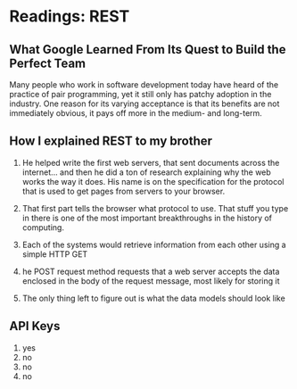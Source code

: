 # Readings: REST
## What Google Learned From Its Quest to Build the Perfect Team
Many people who work in software development today have heard of the practice of pair programming, yet it still only has patchy adoption in the industry. One reason for its varying acceptance is that its benefits are not immediately obvious, it pays off more in the medium- and long-term.

## How I explained REST to my brother
1. He helped write the first web servers, that sent documents across the internet… and then he did a ton of research explaining why the web works the way it does. His name is on the specification for the protocol that is used to get pages from servers to your browser.

2. That first part tells the browser what protocol to use. That stuff you type in there is one of the most important breakthroughs in the history of computing.

3. Each of the systems would retrieve information from each other using a simple HTTP GET
4. he POST request method requests that a web server accepts the data enclosed in the body of the request message, most likely for storing it

5. The only thing left to figure out is what the data models should look like

## API Keys
1. yes
2. no
3. no
4. no
